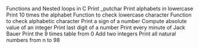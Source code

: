 Functions and Nested loops in C
Print _putchar
Print alphabets in lowercase
Print 10 times the alphabet
Function to check lowercase character
Function to check alphabetic character
Print a sign of a number
Compute absolute value of an integer
Print last digit of a number
Print every minute of Jack Bauer
Print the 9 times table from 0
Add two integers
Print all natural numbers from n to 98
